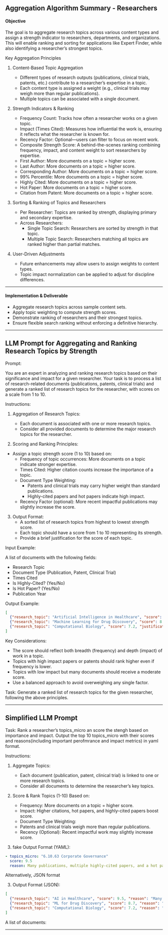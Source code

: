 
##  Aggregation Algorithm Summary - Researchers


#### Objective

The goal is to aggregate research topics across various content types and assign a strength indicator to researchers, departments, and organizations. This will enable ranking and sorting for applications like Expert Finder, while also identifying a researcher’s strongest topics.

Key Aggregation Principles

1.	Content-Based Topic Aggregation
    -	Different types of research outputs (publications, clinical trials, patents, etc.) contribute to a researcher’s expertise in a topic.
    -	Each content type is assigned a weight (e.g., clinical trials may weigh more than regular publications).
    -	Multiple topics can be associated with a single document.
      
2.	Strength Indicators & Ranking
    -	Frequency Count: Tracks how often a researcher works on a given topic.
    -	Impact (Times Cited): Measures how influential the work is, ensuring it reflects what the researcher is known for.
    -	Recency Factor: Optional—users can filter to focus on recent work.
    -	Composite Strength Score: A behind-the-scenes ranking combining frequency, impact, and content weight to sort researchers by expertise.
    -	First Author: More documents on a topic = higher score.
    -	Last Author: More documents on a topic = higher score.
    -	Corresponding Author: More documents on a topic = higher score.
    -	99% Percentile: More documents on a topic = higher score.
    - Highly Cited: More documents on a topic = higher score.
    - Hot Paper: More documents on a topic = higher score.
    - Citation from Patent: More documents on a topic = higher score.
  
3.	Sorting & Ranking of Topics and Researchers
    -	Per Researcher: Topics are ranked by strength, displaying primary and secondary expertise.
    -	Across Researchers:
        -	Single Topic Search: Researchers are sorted by strength in that topic.
        -	Multiple Topic Search: Researchers matching all topics are ranked higher than partial matches.

4.	User-Driven Adjustments
    -	Future enhancements may allow users to assign weights to content types.
    -	Topic impact normalization can be applied to adjust for discipline differences.

---

#### Implementation & Deliverable

-	Aggregate research topics across sample content sets.
-	Apply topic weighting to compute strength scores.
-	Demonstrate ranking of researchers and their strongest topics.
-	Ensure flexible search ranking without enforcing a definitive hierarchy.

---

## LLM Prompt for Aggregating and Ranking Research Topics by Strength


Prompt:

You are an expert in analyzing and ranking research topics based on their significance and impact for a given researcher. Your task is to process a list of research-related documents (publications, patents, clinical trials) and generate a ranked list of research topics for the researcher, with scores on a scale from 1 to 10.

Instructions:

1.	Aggregation of Research Topics:
    -	Each document is associated with one or more research topics.
    -	Consider all provided documents to determine the major research topics for the researcher.

2.	Scoring and Ranking Principles:

- Assign a topic strength score (1 to 10) based on: 
    -	Frequency of topic occurrences: More documents on a topic indicate stronger expertise.
    -	Times Cited: Higher citation counts increase the importance of a topic.
    -	Document Type Weighting:
        -	Patents and clinical trials may carry higher weight than standard publications.
        -	Highly-cited papers and hot papers indicate high impact.
    -	Recency Factor (optional): More recent impactful publications may slightly increase the score.

3.	Output Format:
    -	A sorted list of research topics from highest to lowest strength score.
    -	Each topic should have a score from 1 to 10 representing its strength.
    -	Provide a brief justification for the score of each topic.



Input Example:

A list of documents with the following fields:

-	Research Topic
-	Document Type (Publication, Patent, Clinical Trial)
-	Times Cited
-	Is Highly-Cited? (Yes/No)
-	Is Hot Paper? (Yes/No)
-	Publication Year


Output Example:

```json
[
  {"research_topic": "Artificial Intelligence in Healthcare", "score": 9.5, "justification": "High frequency of publications, multiple highly-cited papers, and a hot paper."},
  {"research_topic": "Machine Learning for Drug Discovery", "score": 8.7, "justification": "Several publications and a clinical trial, moderate citation impact."},
  {"research_topic": "Computational Biology", "score": 7.2, "justification": "A patent and some publications, but fewer citations."}
]
```

Key Considerations:

-	The score should reflect both breadth (frequency) and depth (impact) of work in a topic.
-	Topics with high impact papers or patents should rank higher even if frequency is lower.
-	Topics with low impact but many documents should receive a moderate score.
-	Use a balanced approach to avoid overweighing any single factor.

Task: Generate a ranked list of research topics for the given researcher, following the above principles.

---

## Simplified LLM Prompt

Task: Rank a researcher’s topics_micro  an score the stengh based on importance and impact.  Output the top 10 topics_micro with their scores and reasons(including important perofmrance and impact metrics) in yaml format.



Instructions:

1.	Aggregate Topics:
    -	Each document (publication, patent, clinical trial) is linked to one or more research topics.
    -	Consider all documents to determine the researcher’s key topics.

2.	Score & Rank Topics (1-10) Based on:
    -	Frequency: More documents on a topic = higher score.
    -	Impact: Higher citations, hot papers, and highly-cited papers boost score.
    -	Document Type Weighting:
    -	Patents and clinical trials weigh more than regular publications.
    -	Recency (Optional): Recent impactful work may slightly increase score.

3.	fake Output Format (YAML):

```yaml
- topics_micro: "6.10.63 Corporate Governance"
  score: 9.5
  reason: Many publications, multiple highly-cited papers, and a hot paper.
```

Alternatively, JSON format

3.	Output Format (JSON):

```json
[
  {"research_topic": "AI in Healthcare", "score": 9.5, "reason": "Many publications, multiple highly-cited papers, and a hot paper."},
  {"research_topic": "ML for Drug Discovery", "score": 8.7, "reason": "Several papers, a clinical trial, moderate citations."},
  {"research_topic": "Computational Biology", "score": 7.2, "reason": "A patent and some papers, but fewer citations."}
]
```

A list of documents:  


---
